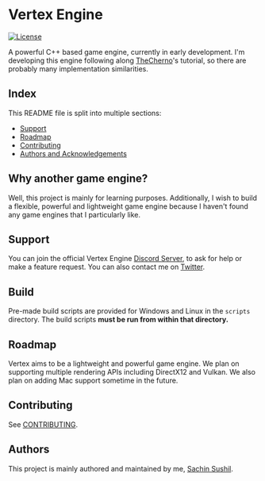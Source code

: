 # Vertex Engine

[![License](https://img.shields.io/github/license/VertexEngine/VertexEngine?color=blue)](https://github.com/VertexEngine/VertexEngine/blob/master/LICENSE)

A powerful C++ based game engine, currently in early development. I'm developing this engine following along [TheCherno](https://www.youtube.com/playlist?list=PLlrATfBNZ98dC-V-N3m0Go4deliWHPFwT)'s tutorial, so there are probably many implementation similarities.

## Index
This README file is split into multiple sections:
* [Support](https://github.com/VertexEngine/VertexEngine#support)
* [Roadmap](https://github.com/VertexEngine/VertexEngine#roadmap)
* [Contributing](https://github.com/VertexEngine/VertexEngine#contributing)
* [Authors and Acknowledgements](https://github.com/VertexEngine/VertexEngine#authors)

## Why another game engine?
Well, this project is mainly for learning purposes. Additionally, I wish to build a flexible, powerful and lightweight game engine because I haven't found any game engines that I particularly like.

## Support
You can join the official Vertex Engine [Discord Server](https://discord.gg/hA5kHnK), to ask for help or make a feature request. You can also contact me on [Twitter](https://twitter.com/42_mix).

## Build
Pre-made build scripts are provided for Windows and Linux in the `scripts` directory. The build scripts **must be run from within that directory.**

## Roadmap
Vertex aims to be a lightweight and powerful game engine. We plan on supporting multiple rendering APIs including DirectX12 and Vulkan. We also plan on adding Mac support sometime in the future.

## Contributing
See [CONTRIBUTING](https://github.com/VertexEngine/VertexEngine/blob/master/.github/CONTRIBUTING.md).

## Authors
This project is mainly authored and maintained by me, [Sachin Sushil](https://twitter.com/42_mix).